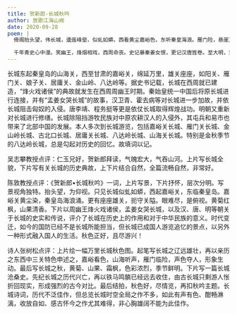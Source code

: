 ```yaml
---
title: 贺新郎·长城秋吟
author: 放歌江海山阙
date: 2020-09-28
poem: |
  倚阁抬头望，伟长城，逶迤峰壑，似虬如蟒。西看黄尘嘉峪色，东听秦皇海浪。雁门险，悬崖万丈。秋色山川眼难尽，菊花黄、山果清香散。枫似焰，重霜染。

  千年青史心中漫。笑幽王，烽烟相戏，西周命丧。史记暴秦姜女恨，更记汉唐旌卷。至大明，重来修缮。铁马鸣髇已远去，古长城、只剩游人怅。秋色好，尽情览。
---
```


长城东起秦皇岛的山海关，西至甘肃的嘉峪关，绵延万里，雄关座座，如阳关、雁门关、娘子关、居庸关、金山岭、八达岭等。据史书记载，长城在西周就已建造，“烽火戏诸侯”的典故就发生在西周周幽王时期。秦始皇统一中国后将原长城进行连接，并有“孟姜女哭长城”的故事，汉卫青、霍去病等对长城进一步加故，并依长城阻击匈奴的入侵。唐李靖、程务挺等更是依仗长城取得辉煌战功。明朝又重新对长城进行修缮。长城除阻挡游牧民族对中原农耕汉人的入侵外，其屯兵和易市也带来了北部中国的发展。本人多次到长城游览，包括嘉峪关长城、雁门关长城、金山岭长城、古北口长城、居庸关长城、八达岭长城、山海关长城。特别是金秋季节的八达岭长城，总是勾起对历史的回忆。故填词以记。

吴志攀教授点评：仁玉兄好，贺新郎拜读，气魄宏大，气吞山河。上片写长城全貌，下片写有关长城的历史典故，上下片结合自然，全篇流畅自然，非常好。

陈敦教授点评：《贺新郎•长城秋吟》一词，上片写景，下片抒怀，层次分明。写景视角独特。抬头望，为仰视。只见长城似虬如蟒，西起嘉峪关，东临秦皇岛。嘉峪关黄尘染，秦皇岛海浪涌。更有座座雄关，扼守关隘。眼难尽，是俯视。黄菊红枫，山果清香。下片以周幽王烽火戏诸侯，孟姜女哭长城，以及汉、唐、明等朝关于长城的史实和传说，评介了长城在历史上的作用和对于中华民族的意义。时代变迁，如今的国防已经不是长城所能担当，但长城已成国人游览追忆的景点，以另外一种形式融入国人的生活。秋色正好，且尽游兴！

诗人张树松点评：上片绘一幅万里长城秋色图。起笔写长城之辽远雄壮，再以亲历之东西中三关特色申述之，嘉峪看色，山海听声，雁门临险，声色夺人，形象生动。最后写长城之秋，黄菊、山果、霜枫，色彩浓烈，季节鲜明。下片写一篇长城沧桑史。先纪长城之历代兴亡，再以铁马鸣髇已经远去收住，由古长城只剩游人怅折回现实，形成强烈的古今对比。最后结拍，秋色好，尽情览，再扣秋吟主题。长城诗词，历代不泛佳作，但总览长城时空全局之作不多，如此有声有色、酣畅淋漓，收放自如、感古怀今之作尤其难得，非心胸雄阔不能为此佳作。
